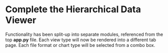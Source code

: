 # Complete the Hierarchical Data Viewer

Functionality has been split-up into separate modules, referenced from the top **app.py** file. Each view type will now be rendered into a different tab page. Each file format or chart type will be selected from a combo box.
